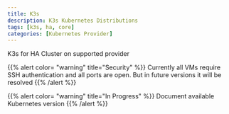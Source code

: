 ```yaml
---
title: K3s
description: K3s Kubernetes Distributions
tags: [k3s, ha, core]
categories: [Kubernetes Provider]
---
```


K3s for HA Cluster on supported provider

{{% alert color= "warning" title="Security" %}}
Currently all VMs require SSH authentication and all ports are open. But in future versions it will be resolved
{{% /alert %}}

{{% alert color= "warning" title="In Progress" %}}
Document available Kubernetes version
{{% /alert %}}
